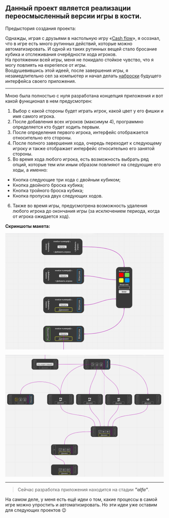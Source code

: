 ## Данный проект является реализации переосмысленный версии игры в кости.

Предыстория создания проекта:

Однажды, играя с друзьями в настольную игру «[Cash flow](https://vc.ru/u/1279545-ekaterina-gordeeva/491532-igra-kotoraya-uchit-zhizni-chto-takoe-cash-flow)», я осознал, что в игре есть много рутинных действий, которые можно автоматизировать. И одной из таких рутинных вещей стало бросание кубика и отслеживания очерёдности хода игроков.
<br>
На протяжении всей игры, меня не покидало стойкое чувство, что я могу повлиять на experience от игры.
<br>
Воодушевившись этой идеей, после завершения игры, я незамедлительно сел за компьютер и начал делать [наброски](https://miro.com/app/board/uXjVPloiMsA=/?share_link_id=486895885347) будущего интерфейса своего приложения.

---

Мною была полностью с нуля разработана концепция приложения и вот какой функционал в нем предусмотрен:

1. Выбор с какой стороны будет играть игрок, какой цвет у его фишки и имя самого игрока.
2. После добавления всех игроков (максимум 4), программно определяется кто будет ходить первым.
3. После определения первого игрока, интерфейс отображается относительно его стороны.
4. После полного завершения хода, очередь переходит к следующему игроку и также отображает интерфейс относительно его занятой стороны.
5. Во время хода любого игрока, есть возможность выбрать ряд опций, которые тем или иным образом повлияют на следующие его ходы, а именно:

- Кнопка следующие три хода с двойным кубиком;
- Кнопка двойного броска кубика;
- Кнопка тройного броска кубика;
- Кнопка пропуска двух следующих ходов.

6. Также во время игры, предусмотрена возможность удаления любого игрока до окончания игры (за исключением периода, когда от игрока ожидается ход).

**Скриншоты макета:**

![screenshot](forReadme/Dices_alfa1.png)

![screenshot](forReadme/Dices_alfa2.png)

---

> Сейчас разработка приложения находится на стадии **_"alfa"_**.

На самом деле, у меня есть ещё идеи о том, какие процессы в самой игре можно упростить и автоматизировать. Но эти идеи уже оставим для следующих проектов 😉
